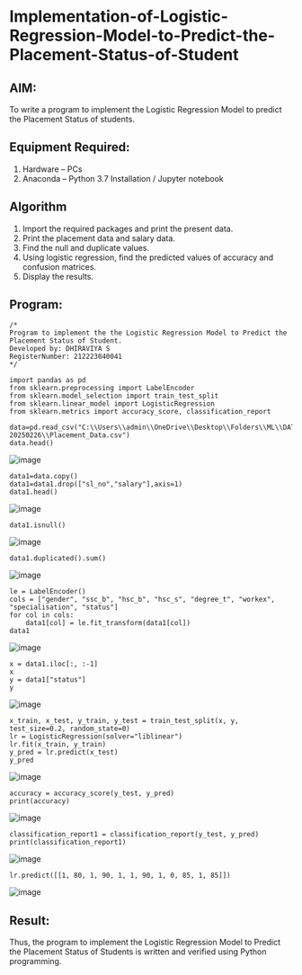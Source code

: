 # Implementation-of-Logistic-Regression-Model-to-Predict-the-Placement-Status-of-Student

## AIM:
To write a program to implement the Logistic Regression Model to predict the Placement Status of students.

## Equipment Required:
1. Hardware – PCs
2. Anaconda – Python 3.7 Installation / Jupyter notebook

## Algorithm
1. Import the required packages and print the present data.
2. Print the placement data and salary data.
3. Find the null and duplicate values.
4. Using logistic regression, find the predicted values of accuracy and confusion matrices.
5. Display the results.

## Program:
```
/*
Program to implement the the Logistic Regression Model to Predict the Placement Status of Student.
Developed by: DHIRAVIYA S
RegisterNumber: 212223040041
*/
```
```
import pandas as pd
from sklearn.preprocessing import LabelEncoder
from sklearn.model_selection import train_test_split
from sklearn.linear_model import LogisticRegression
from sklearn.metrics import accuracy_score, classification_report

data=pd.read_csv("C:\\Users\\admin\\OneDrive\\Desktop\\Folders\\ML\\DATASET-20250226\\Placement_Data.csv") 
data.head()
```
![image](https://github.com/user-attachments/assets/ca0f6616-e1c9-4474-b221-0542ad1fb076)

```
data1=data.copy() 
data1=data1.drop(["sl_no","salary"],axis=1)
data1.head()
```
![image](https://github.com/user-attachments/assets/808a0582-0f2c-4b39-8fff-02639ebf1f44)

```
data1.isnull()
```
![image](https://github.com/user-attachments/assets/797771f6-a330-4ccc-94ef-4938ab863d99)

```
data1.duplicated().sum()
```
![image](https://github.com/user-attachments/assets/aa98c682-74eb-40be-99ce-cd1265a9dbe0)


```
le = LabelEncoder()
cols = ["gender", "ssc_b", "hsc_b", "hsc_s", "degree_t", "workex", "specialisation", "status"]
for col in cols:
    data1[col] = le.fit_transform(data1[col])
data1
```
![image](https://github.com/user-attachments/assets/f502d7b6-d0c8-485a-98bc-1d78363df5f0)

```
x = data1.iloc[:, :-1]
x
y = data1["status"]
y
```
![image](https://github.com/user-attachments/assets/96f6a06a-9411-4d52-99d2-3ec90168db93)

```
x_train, x_test, y_train, y_test = train_test_split(x, y, test_size=0.2, random_state=0)
lr = LogisticRegression(solver="liblinear")
lr.fit(x_train, y_train)
y_pred = lr.predict(x_test)
y_pred
```
![image](https://github.com/user-attachments/assets/0fd052b3-68b5-429b-b889-21c49cdd943e)

```
accuracy = accuracy_score(y_test, y_pred)
print(accuracy)
```
![image](https://github.com/user-attachments/assets/b00ae6d9-a3f0-43ff-82b5-8cc522f7b5b4)
```
classification_report1 = classification_report(y_test, y_pred)
print(classification_report1)
```
![image](https://github.com/user-attachments/assets/51c516b6-fc76-48cc-8cdf-2ea80f0f013a)
```
lr.predict([[1, 80, 1, 90, 1, 1, 90, 1, 0, 85, 1, 85]])
```
![image](https://github.com/user-attachments/assets/3e42bfff-006b-42bb-91e5-8d965fd99daf)




## Result:
Thus, the program to implement the Logistic Regression Model to Predict the Placement Status of Students is written and verified using Python programming.
